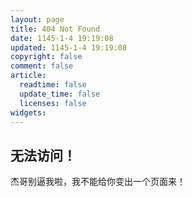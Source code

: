 ```yaml
---
layout: page
title: 404 Not Found
date: 1145-1-4 19:19:08
updated: 1145-1-4 19:19:08
copyright: false
comment: false
article:
  readtime: false
  update_time: false
  licenses: false
widgets: 
---
```


## 无法访问！
杰哥别逼我啦，我不能给你变出一个页面来！